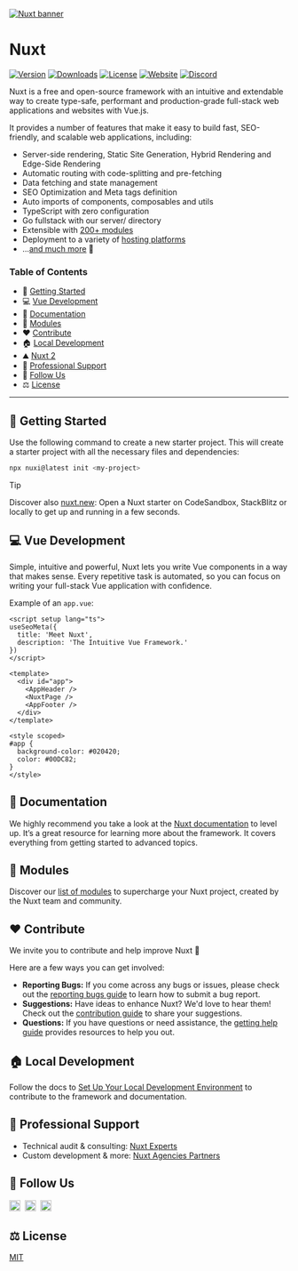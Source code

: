 [![Nuxt banner](https://github.com/nuxt/nuxt/tree/main/.github/assets/banner.svg)](https://nuxt.com)

# Nuxt

<p>
  <a href="https://www.npmjs.com/package/nuxt"><img src="https://img.shields.io/npm/v/nuxt.svg?style=flat&colorA=18181B&colorB=28CF8D" alt="Version"></a>
  <a href="https://www.npmjs.com/package/nuxt"><img src="https://img.shields.io/npm/dm/nuxt.svg?style=flat&colorA=18181B&colorB=28CF8D" alt="Downloads"></a>
  <a href="https://github.com/nuxt/nuxt/tree/main/LICENSE"><img src="https://img.shields.io/github/license/nuxt/nuxt.svg?style=flat&colorA=18181B&colorB=28CF8D" alt="License"></a>
  <a href="https://nuxt.com"><img src="https://img.shields.io/badge/Nuxt%20Docs-18181B?logo=nuxt.js" alt="Website"></a>
  <a href="https://chat.nuxt.dev"><img src="https://img.shields.io/badge/Nuxt%20Discord-18181B?logo=discord" alt="Discord"></a>
</p>

Nuxt is a free and open-source framework with an intuitive and extendable way to create type-safe, performant and production-grade full-stack web applications and websites with Vue.js.

It provides a number of features that make it easy to build fast, SEO-friendly, and scalable web applications, including:
- Server-side rendering, Static Site Generation, Hybrid Rendering and Edge-Side Rendering
- Automatic routing with code-splitting and pre-fetching
- Data fetching and state management
- SEO Optimization and Meta tags definition
- Auto imports of components, composables and utils
- TypeScript with zero configuration
- Go fullstack with our server/ directory
- Extensible with [200+ modules](https://nuxt.com/modules)
- Deployment to a variety of [hosting platforms](https://nuxt.com/deploy)
- ...[and much more](https://nuxt.com) 🚀

### Table of Contents

- 🚀 [Getting Started](#getting-started)
- 💻 [ Vue Development](#vue-development)
- 📖 [Documentation](#documentation)
- 🧩 [Modules](#modules)
- ❤️  [Contribute](#contribute)
- 🏠 [Local Development](#local-development)
- ⛰️ [Nuxt 2](#nuxt-2)
- 🛟 [Professional Support](#professional-support)
- 🔗 [Follow Us](#follow-us)
- ⚖️ [License](#license)

---

## <a name="getting-started">🚀 Getting Started</a>

Use the following command to create a new starter project. This will create a starter project with all the necessary files and dependencies:

```bash
npx nuxi@latest init <my-project>
```

> [!TIP]
> Discover also [nuxt.new](https://nuxt.new): Open a Nuxt starter on CodeSandbox, StackBlitz or locally to get up and running in a few seconds.

## <a name="vue-development">💻 Vue Development</a>

Simple, intuitive and powerful, Nuxt lets you write Vue components in a way that makes sense. Every repetitive task is automated, so you can focus on writing your full-stack Vue application with confidence.

Example of an `app.vue`:

```vue
<script setup lang="ts">
useSeoMeta({
  title: 'Meet Nuxt',
  description: 'The Intuitive Vue Framework.'
})
</script>

<template>
  <div id="app">
    <AppHeader />
    <NuxtPage />
    <AppFooter />
  </div>
</template>

<style scoped>
#app {
  background-color: #020420;
  color: #00DC82;
}
</style>
```

## <a name="documentation">📖 Documentation</a>

We highly recommend you take a look at the [Nuxt documentation](https://nuxt.com/docs) to level up. It’s a great resource for learning more about the framework. It covers everything from getting started to advanced topics.

## <a name="modules">🧩 Modules</a>

Discover our [list of modules](https://nuxt.com/modules) to supercharge your Nuxt project, created by the Nuxt team and community.

## <a name="contribute">❤️ Contribute</a>

We invite you to contribute and help improve Nuxt 💚

Here are a few ways you can get involved:
- **Reporting Bugs:** If you come across any bugs or issues, please check out the [reporting bugs guide](https://nuxt.com/docs/community/reporting-bugs) to learn how to submit a bug report.
- **Suggestions:** Have ideas to enhance Nuxt? We'd love to hear them! Check out the [contribution guide](https://nuxt.com/docs/community/contribution) to share your suggestions.
- **Questions:** If you have questions or need assistance, the [getting help guide](https://nuxt.com/docs/community/getting-help) provides resources to help you out.

## <a name="local-development">🏠 Local Development</a>

Follow the docs to [Set Up Your Local Development Environment](https://nuxt.com/docs/community/framework-contribution#setup) to contribute to the framework and documentation.

## <a name="professional-support">🛟 Professional Support</a>

- Technical audit & consulting: [Nuxt Experts](https://nuxt.com/enterprise/support)
- Custom development & more: [Nuxt Agencies Partners](https://nuxt.com/enterprise/agencies)

## <a name="follow-us">🔗 Follow Us</a>

<p valign="center">
  <a href="https://chat.nuxt.dev"><img width="20px" src="https://github.com/nuxt/nuxt/tree/main/.github/assets/discord.svg" alt="Discord"></a>&nbsp;&nbsp;<a href="https://twitter.nuxt.dev"><img width="20px" src="https://github.com/nuxt/nuxt/tree/main/.github/assets/twitter.svg" alt="Twitter"></a>&nbsp;&nbsp;<a href="https://github.nuxt.dev"><img width="20px" src="https://github.com/nuxt/nuxt/tree/main/.github/assets/github.svg" alt="GitHub"></a>
</p>

## <a name="license">⚖️ License</a>

[MIT](https://github.com/nuxt/nuxt/tree/main/LICENSE)
